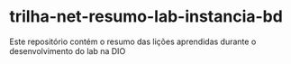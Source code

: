 # trilha-net-resumo-lab-instancia-bd
Este repositório contém o resumo das lições aprendidas durante o desenvolvimento do lab na DIO
